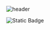 
![header](https://capsule-render.vercel.app/api?type=venom&color=auto&height=300&section=header&text=Tommy052%20github&fontSize=90&fontColor=d6ace6)

<img alt="Static Badge" src="https://img.shields.io/badge/react-hexcode%2361DAFB?style=flat&logo=react&label=lib">

<!--
**Tommy052/Tommy052** is a ✨ _special_ ✨ repository because its `README.md` (this file) appears on your GitHub profile.

Here are some ideas to get you started:

- 🔭 I’m currently working on ...
- 🌱 I’m currently learning ...
- 👯 I’m looking to collaborate on ...
- 🤔 I’m looking for help with ...
- 💬 Ask me about ...
- 📫 How to reach me: ...
- 😄 Pronouns: ...
- ⚡ Fun fact: ...
-->
